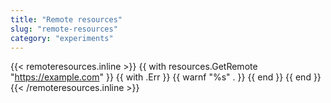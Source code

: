 ```yaml
---
title: "Remote resources"
slug: "remote-resources"
category: "experiments"
---
```


{{< remoteresources.inline >}}
  {{ with resources.GetRemote "https://example.com" }}
    {{ with .Err }}
      {{ warnf "%s" . }}
    {{ end }}
  {{ end }}
{{< /remoteresources.inline >}}